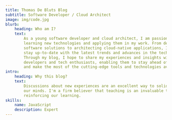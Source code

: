 ```yaml
---
title: Thomas De Bluts Blog
subtitle: Software Developer / Cloud Architect
image: img/code.jpg
blurb:
    heading: Who am I?
    text:
        As a young software developer and cloud architect, I am passionate about
        learning new technologies and applying them in my work. From developing
        software solutions to architecting cloud-native applications, I'm driven to
        stay up-to-date with the latest trends and advances in the tech industry.
        Through my blog, I hope to share my experiences and insights with fellow
        developers and tech enthusiasts, enabling them to stay ahead of the curve
        and make the most of the cutting-edge tools and technologies available.
intro:
    heading: Why this blog?
    text:
        Discussions about new experiences are an excellent way to solidify them in
        our minds. I'm a firm believer that teaching is an invaluable tool for
        reinforcing our learning.
skills:
    name: JavaScript
    description: Expert
---
```

